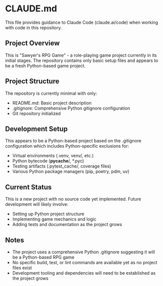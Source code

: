 # CLAUDE.md

This file provides guidance to Claude Code (claude.ai/code) when working with code in this repository.

## Project Overview

This is "Sawyer's RPG Game" - a role-playing game project currently in its initial stages. The repository contains only basic setup files and appears to be a fresh Python-based game project.

## Project Structure

The repository is currently minimal with only:
- README.md: Basic project description
- .gitignore: Comprehensive Python gitignore configuration
- Git repository initialized

## Development Setup

This appears to be a Python-based project based on the .gitignore configuration which includes Python-specific exclusions for:
- Virtual environments (.venv, venv/, etc.)
- Python bytecode (__pycache__/, *.pyc)
- Testing artifacts (.pytest_cache/, coverage files)
- Various Python package managers (pip, poetry, pdm, uv)

## Current Status

This is a new project with no source code yet implemented. Future development will likely involve:
- Setting up Python project structure
- Implementing game mechanics and logic
- Adding tests and documentation as the project grows

## Notes

- The project uses a comprehensive Python .gitignore suggesting it will be a Python-based RPG game
- No specific build, test, or lint commands are available yet as no project files exist
- Development tooling and dependencies will need to be established as the project grows
